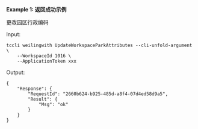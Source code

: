 **Example 1: 返回成功示例**

更改园区行政编码

Input: 

```
tccli weilingwith UpdateWorkspaceParkAttributes --cli-unfold-argument  \
    --WorkspaceId 1016 \
    --ApplicationToken xxx
```

Output: 
```
{
    "Response": {
        "RequestId": "2660b624-b925-485d-a8f4-07d4ed58d9a5",
        "Result": {
            "Msg": "ok"
        }
    }
}
```

